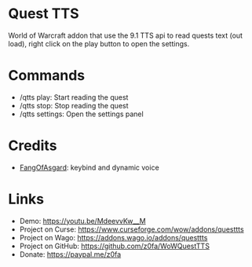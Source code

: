 # Quest TTS
World of Warcraft addon that use the 9.1 TTS api to read quests text (out load), right click on the play button to open the settings.


# Commands
- /qtts play: Start reading the quest
- /qtts stop: Stop reading the quest
- /qtts settings: Open the settings panel


# Credits
- [FangOfAsgard](https://www.curseforge.com/members/fangofasgard): keybind and dynamic voice


# Links
- Demo: https://youtu.be/MdeevvKw__M
- Project on Curse: https://www.curseforge.com/wow/addons/questtts
- Project on Wago: https://addons.wago.io/addons/questtts
- Project on GitHub: https://github.com/z0fa/WoWQuestTTS
- Donate: https://paypal.me/z0fa
